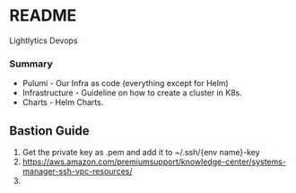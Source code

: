 # README #

Lightlytics Devops

### Summary ###

* Pulumi - Our Infra as code (everything except for Helm)
* Infrastructure - Guideline on how to create a cluster in K8s.
* Charts - Helm Charts.

## Bastion Guide

1. Get the private key as .pem and add it to ~/.ssh/{env name}-key
1. https://aws.amazon.com/premiumsupport/knowledge-center/systems-manager-ssh-vpc-resources/
1. 